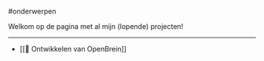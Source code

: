
#onderwerpen

Welkom op de pagina met al mijn (lopende) projecten!

---
* [[🧠 Ontwikkelen van OpenBrein]]